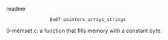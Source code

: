 readme

					0x07-pointers_arrays_strings

0-memset.c:  a function that fills memory with a constant byte.

